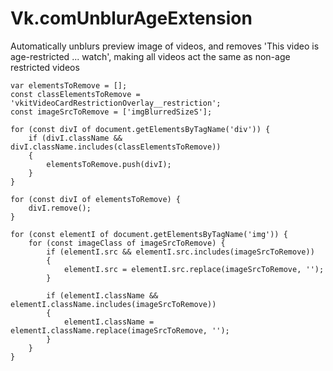 # Vk.comUnblurAgeExtension
Automatically unblurs preview image of videos, and removes 'This video is age-restricted ... watch', making all videos act the same as non-age restricted videos 


```
var elementsToRemove = [];
const classElementsToRemove = 'vkitVideoCardRestrictionOverlay__restriction';
const imageSrcToRemove = ['imgBlurredSizeS'];

for (const divI of document.getElementsByTagName('div')) {
	if (divI.className && divI.className.includes(classElementsToRemove))
	{
		elementsToRemove.push(divI);
    }
}

for (const divI of elementsToRemove) {
	divI.remove();
}

for (const elementI of document.getElementsByTagName('img')) {
	for (const imageClass of imageSrcToRemove) {
		if (elementI.src && elementI.src.includes(imageSrcToRemove))
		{
			elementI.src = elementI.src.replace(imageSrcToRemove, '');
		}
		
		if (elementI.className && elementI.className.includes(imageSrcToRemove))
		{
			elementI.className = elementI.className.replace(imageSrcToRemove, '');
		}
	}
}
```  
